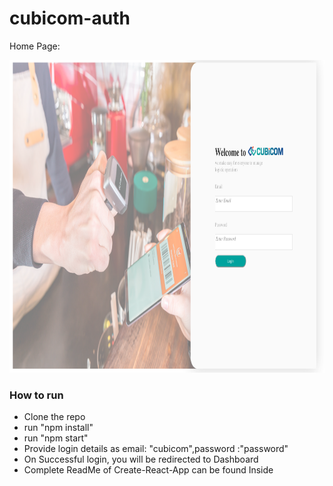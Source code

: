 # cubicom-auth

<p align = center>
  <p>Home Page:<p>
  <img src="Cubicom-1.png"  width="900px" height="500px">
<p>

### How to run
* Clone the repo
* run "npm install"
* run "npm start"
* Provide login details as email: "cubicom",password :"password"
* On Successful login, you will be redirected to Dashboard
* Complete ReadMe of Create-React-App can be found Inside


